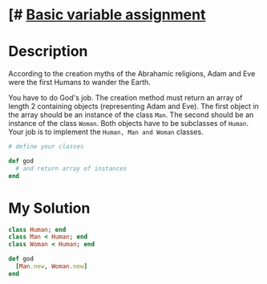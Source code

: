 # [# [Basic variable assignment](https://www.codewars.com/kata/547274e24481cfc469000416)

# Description
According to the creation myths of the Abrahamic religions, Adam and Eve were the first Humans to wander the Earth.

You have to do God's job. The creation method must return an array of length 2 containing objects (representing Adam and
Eve). The first object in the array should be an instance of the class `Man`. The second should be an instance of the 
class `Woman`. Both objects have to be subclasses of `Human`. Your job is to implement the `Human, Man and Woman` 
classes.

```ruby
# define your classes

def god
  # and return array of instances
end
```

# My Solution
```ruby
class Human; end
class Man < Human; end
class Woman < Human; end

def god
  [Man.new, Woman.new]
end
```
